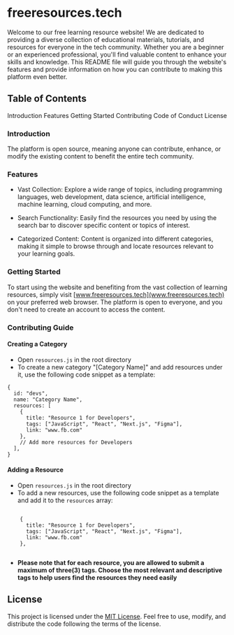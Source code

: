 # freeresources.tech

Welcome to our free learning resource website! We are dedicated to providing a diverse collection of educational materials, tutorials, and resources for everyone in the tech community. Whether you are a beginner or an experienced professional, you'll find valuable content to enhance your skills and knowledge. This README file will guide you through the website's features and provide information on how you can contribute to making this platform even better.

## Table of Contents

Introduction
Features
Getting Started
Contributing
Code of Conduct
License

### Introduction

The platform is open source, meaning anyone can contribute, enhance, or modify the existing content to benefit the entire tech community.

### Features

- Vast Collection: Explore a wide range of topics, including programming languages, web development, data science, artificial intelligence, machine learning, cloud computing, and more.

- Search Functionality: Easily find the resources you need by using the search bar to discover specific content or topics of interest.

- Categorized Content: Content is organized into different categories, making it simple to browse through and locate resources relevant to your learning goals.

### Getting Started

To start using the website and benefiting from the vast collection of learning resources, simply visit [www.freeresources.tech](www.freeresources.tech) on your preferred web browser. The platform is open to everyone, and you don't need to create an account to access the content.

### Contributing Guide

#### Creating a Category

- Open `resources.js` in the root directory
- To create a new category "[Category Name]" and add resources under it, use the following code snippet as a template:

```
{
  id: "devs",
  name: "Category Name",
  resources: [
    {
      title: "Resource 1 for Developers",
      tags: ["JavaScript", "React", "Next.js", "Figma"],
      link: "www.fb.com"
    },
    // Add more resources for Developers
  ],
}

```

#### Adding a Resource

- Open `resources.js` in the root directory
- To add a new resources, use the following code snippet as a template and add it to the `resources` array:

```

    {
      title: "Resource 1 for Developers",
      tags: ["JavaScript", "React", "Next.js", "Figma"],
      link: "www.fb.com"
    },


```

- **Please note that for each resource, you are allowed to submit a maximum of three(3) tags. Choose the most relevant and descriptive tags to help users find the resources they need easily**

## License

This project is licensed under the [MIT License](https://opensource.org/license/mit/). Feel free to use, modify, and distribute the code following the terms of the license.
